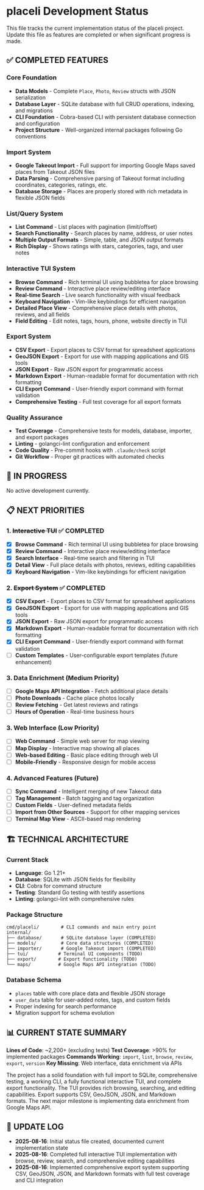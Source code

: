 # placeli Development Status

This file tracks the current implementation status of the placeli project.
Update this file as features are completed or when significant progress is made.

## ✅ COMPLETED FEATURES

### Core Foundation

- **Data Models** - Complete `Place`, `Photo`, `Review` structs with JSON serialization
- **Database Layer** - SQLite database with full CRUD operations, indexing, and migrations
- **CLI Foundation** - Cobra-based CLI with persistent database connection and configuration
- **Project Structure** - Well-organized internal packages following Go conventions

### Import System

- **Google Takeout Import** - Full support for importing Google Maps saved
  places from Takeout JSON files
- **Data Parsing** - Comprehensive parsing of Takeout format including
  coordinates, categories, ratings, etc.
- **Database Storage** - Places are properly stored with rich metadata in
  flexible JSON fields

### List/Query System

- **List Command** - List places with pagination (limit/offset)
- **Search Functionality** - Search places by name, address, or user notes
- **Multiple Output Formats** - Simple, table, and JSON output formats
- **Rich Display** - Shows ratings with stars, categories, tags, and user notes

### Interactive TUI System

- **Browse Command** - Rich terminal UI using bubbletea for place browsing
- **Review Command** - Interactive place review/editing interface
- **Real-time Search** - Live search functionality with visual feedback
- **Keyboard Navigation** - Vim-like keybindings for efficient navigation
- **Detailed Place View** - Comprehensive place details with photos, reviews,
  and all fields
- **Field Editing** - Edit notes, tags, hours, phone, website directly in TUI

### Export System

- **CSV Export** - Export places to CSV format for spreadsheet applications
- **GeoJSON Export** - Export for use with mapping applications and GIS tools
- **JSON Export** - Raw JSON export for programmatic access
- **Markdown Export** - Human-readable format for documentation with rich formatting
- **CLI Export Command** - User-friendly export command with format validation
- **Comprehensive Testing** - Full test coverage for all export formats

### Quality Assurance

- **Test Coverage** - Comprehensive tests for models, database, importer, and export
  packages
- **Linting** - golangci-lint configuration and enforcement
- **Code Quality** - Pre-commit hooks with `.claude/check` script
- **Git Workflow** - Proper git practices with automated checks

## 🚧 IN PROGRESS

No active development currently.

## 📋 NEXT PRIORITIES

### 1. ~~Interactive TUI~~ ✅ COMPLETED

- [x] **Browse Command** - Rich terminal UI using bubbletea for place browsing
- [x] **Review Command** - Interactive place review/editing interface
- [x] **Search Interface** - Real-time search and filtering in TUI
- [x] **Detail View** - Full place details with photos, reviews, editing capabilities
- [x] **Keyboard Navigation** - Vim-like keybindings for efficient navigation

### 2. ~~Export System~~ ✅ COMPLETED

- [x] **CSV Export** - Export places to CSV format for spreadsheet applications
- [x] **GeoJSON Export** - Export for use with mapping applications and GIS tools
- [x] **JSON Export** - Raw JSON export for programmatic access
- [x] **Markdown Export** - Human-readable format for documentation with rich formatting
- [x] **CLI Export Command** - User-friendly export command with format validation
- [ ] **Custom Templates** - User-configurable export templates (future enhancement)

### 3. Data Enrichment (Medium Priority)

- [ ] **Google Maps API Integration** - Fetch additional place details
- [ ] **Photo Downloads** - Cache place photos locally
- [ ] **Review Fetching** - Get latest reviews and ratings
- [ ] **Hours of Operation** - Real-time business hours

### 3. Web Interface (Low Priority)

- [ ] **Web Command** - Simple web server for map viewing
- [ ] **Map Display** - Interactive map showing all places
- [ ] **Web-based Editing** - Basic place editing through web UI
- [ ] **Mobile-Friendly** - Responsive design for mobile access

### 4. Advanced Features (Future)

- [ ] **Sync Command** - Intelligent merging of new Takeout data
- [ ] **Tag Management** - Batch tagging and tag organization
- [ ] **Custom Fields** - User-defined metadata fields
- [ ] **Import from Other Sources** - Support for other mapping services
- [ ] **Terminal Map View** - ASCII-based map rendering

## 🏗️ TECHNICAL ARCHITECTURE

### Current Stack

- **Language**: Go 1.21+
- **Database**: SQLite with JSON fields for flexibility
- **CLI**: Cobra for command structure
- **Testing**: Standard Go testing with testify assertions
- **Linting**: golangci-lint with comprehensive rules

### Package Structure

```terminal
cmd/placeli/        # CLI commands and main entry point
internal/
├── database/       # SQLite database layer (COMPLETED)
├── models/         # Core data structures (COMPLETED)
├── importer/       # Google Takeout import (COMPLETED)
├── tui/           # Terminal UI components (TODO)
├── export/        # Export functionality (TODO)
└── maps/          # Google Maps API integration (TODO)
```

### Database Schema

- `places` table with core place data and flexible JSON storage
- `user_data` table for user-added notes, tags, and custom fields
- Proper indexing for search performance
- Migration support for schema evolution

## 📊 CURRENT STATE SUMMARY

**Lines of Code**: ~2,200+ (excluding tests)
**Test Coverage**: >90% for implemented packages
**Commands Working**: `import`, `list`, `browse`, `review`, `export`, `version`
**Key Missing**: Web interface, data enrichment via APIs

The project has a solid foundation with full import to SQLite,
comprehensive testing, a working CLI, a fully functional interactive TUI,
and complete export functionality. The TUI provides rich browsing, searching,
and editing capabilities. Export supports CSV, GeoJSON, JSON, and Markdown formats.
The next major milestone is implementing data enrichment from Google Maps API.

## 🔄 UPDATE LOG

- **2025-08-16**: Initial status file created, documented current implementation
  state
- **2025-08-16**: Completed full interactive TUI implementation with browse,
  review, search, and comprehensive editing capabilities
- **2025-08-16**: Implemented comprehensive export system supporting CSV, GeoJSON,
  JSON, and Markdown formats with full test coverage and CLI integration

